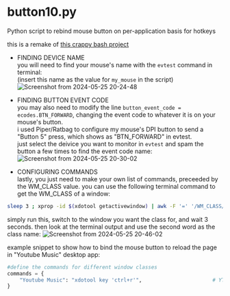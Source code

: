 # button10.py
Python script to rebind mouse button on per-application basis for hotkeys

this is a remake of [this crappy bash project](https://github.com/Ao1Pointblank/xinput-mouse-keybinds)

* FINDING DEVICE NAME  
you will need to find your mouse's name with the ``evtest`` command in terminal:  
(insert this name as the value for ``my_mouse`` in the script)
![Screenshot from 2024-05-25 20-24-48](https://github.com/Ao1Pointblank/button10.py/assets/88149675/ec75940a-7aa5-4a1b-a801-9ea5fda7d74c)  

* FINDING BUTTON EVENT CODE  
you may also need to modify the line ``button_event_code = ecodes.BTN_FORWARD``, changing the event code to whatever it is on your mouse's button.  
i used Piper/Ratbag to configure my mouse's DPI button to send a "Button 5" press, which shows as "BTN_FORWARD" in evtest.  
just select the deivice you want to monitor in ``evtest`` and spam the button a few times to find the event code name:
![Screenshot from 2024-05-25 20-30-02](https://github.com/Ao1Pointblank/button10.py/assets/88149675/617fb40b-a54e-4251-a693-79825534ad9e)

* CONFIGURING COMMANDS    
lastly, you just need to make your own list of commands, preceeded by the WM_CLASS value.
you can use the following terminal command to get the WM_CLASS of a window:  
```bash
sleep 3 ; xprop -id $(xdotool getactivewindow) | awk -F '=' '/WM_CLASS/{print $2}' | tr -d '",' | sed -e 's/^[[:space:]]*//'
```
simply run this, switch to the window you want the class for, and wait 3 seconds. then look at the terminal output and use the second word as the class name:
![Screenshot from 2024-05-25 20-46-02](https://github.com/Ao1Pointblank/button10.py/assets/88149675/70e3b6c6-bb4d-477e-878c-c92bf6f96326)  

example snippet to show how to bind the mouse button to reload the page in "Youtube Music" desktop app:
```py
#define the commands for different window classes
commands = {
    "Youtube Music": "xdotool key 'ctrl+r'",                       # YTM reload page
}
```
